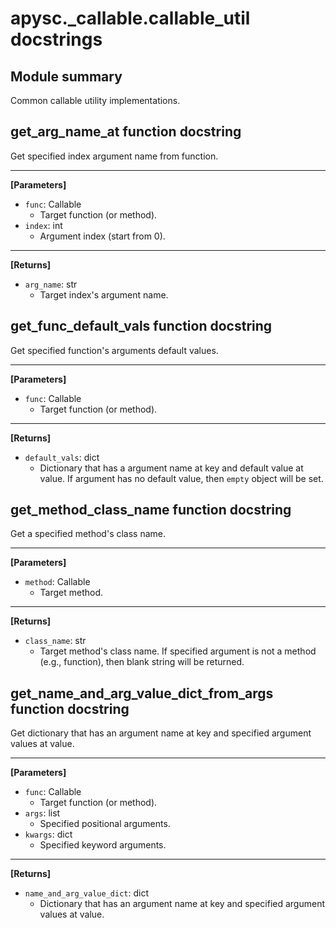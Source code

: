 # apysc._callable.callable_util docstrings

## Module summary

Common callable utility implementations.

## get_arg_name_at function docstring

Get specified index argument name from function.<hr>

**[Parameters]**

- `func`: Callable
  - Target function (or method).
- `index`: int
  - Argument index (start from 0).

<hr>

**[Returns]**

- `arg_name`: str
  - Target index's argument name.

## get_func_default_vals function docstring

Get specified function's arguments default values.<hr>

**[Parameters]**

- `func`: Callable
  - Target function (or method).

<hr>

**[Returns]**

- `default_vals`: dict
  - Dictionary that has a argument name at key and default value at value. If argument has no default value, then `empty` object will be set.

## get_method_class_name function docstring

Get a specified method's class name.<hr>

**[Parameters]**

- `method`: Callable
  - Target method.

<hr>

**[Returns]**

- `class_name`: str
  - Target method's class name. If specified argument is not a method (e.g., function), then blank string will be returned.

## get_name_and_arg_value_dict_from_args function docstring

Get dictionary that has an argument name at key and specified argument values at value.<hr>

**[Parameters]**

- `func`: Callable
  - Target function (or method).
- `args`: list
  - Specified positional arguments.
- `kwargs`: dict
  - Specified keyword arguments.

<hr>

**[Returns]**

- `name_and_arg_value_dict`: dict
  - Dictionary that has an argument name at key and specified argument values at value.